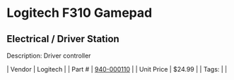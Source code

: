 # Logitech F310 Gamepad
## Electrical / Driver Station
Description: 	Driver controller 

| Vendor | Logitech | 
| Part # | [940-000110](http://gaming.logitech.com/en-us/product/f310-gamepad) | 
| Unit Price | $24.99 | 
| Tags: |  | 
